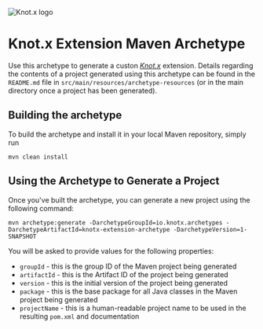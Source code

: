 ![Knot.x logo](https://avatars2.githubusercontent.com/u/24564424?v=3&s=400)

# Knot.x Extension Maven Archetype

Use this archetype to generate a custon [_Knot.x_](https://github.com/Cognifide/knotx/wiki) extension. Details regarding the contents of a project generated using this archetype can be found
in the `README.md` file in `src/main/resources/archetype-resources` (or in the main directory once a project has been generated).

## Building the archetype

To build the archetype and install it in your local Maven repository, simply run

    mvn clean install
    
## Using the Archetype to Generate a Project

Once you've built the archetype, you can generate a new project using the following command:

    mvn archetype:generate -DarchetypeGroupId=io.knotx.archetypes -DarchetypeArtifactId=knotx-extension-archetype -DarchetypeVersion=1-SNAPSHOT
    
You will be asked to provide values for the following properties:

- `groupId` - this is the group ID of the Maven project being generated
- `artifactId` - this is the Artifact ID of the project being generated
- `version` - this is the initial version of the project being generated
- `package` - this is the base package for all Java classes in the Maven project being generated
- `projectName` - this is a human-readable project name to be used in the resulting `pom.xml` and documentation
